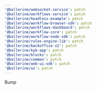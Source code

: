 ```yaml
---
'@ballerine/websocket-service': patch
'@ballerine/workflows-service': patch
'@ballerine/headless-example': patch
'@ballerine/workflow-browser-sdk': patch
'@ballerine/workflows-dashboard': patch
'@ballerine/workflow-core': patch
'@ballerine/workflow-node-sdk': patch
'@ballerine/rules-engine-lib': patch
'@ballerine/backoffice-v2': patch
'@ballerine/kyb-app': patch
'@ballerine/blocks': patch
'@ballerine/common': patch
'@ballerine/web-ui-sdk': patch
'@ballerine/ui': patch
---
```


Bump
